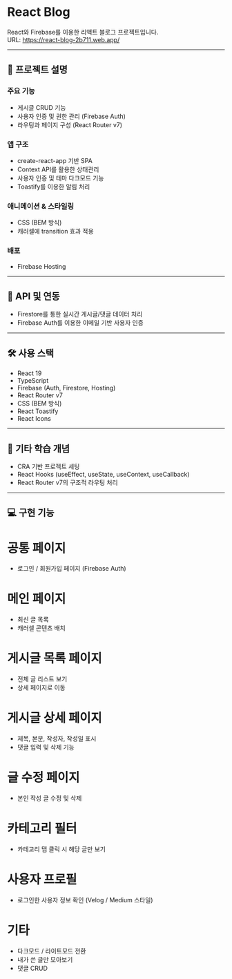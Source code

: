 # React Blog  
React와 Firebase를 이용한 리액트 블로그 프로젝트입니다.  
URL: https://react-blog-2b711.web.app/  

---

## 📌 프로젝트 설명

### 주요 기능
- 게시글 CRUD 기능
- 사용자 인증 및 권한 관리 (Firebase Auth)
- 라우팅과 페이지 구성 (React Router v7)

### 앱 구조
- create-react-app 기반 SPA
- Context API를 활용한 상태관리
- 사용자 인증 및 테마 다크모드 기능
- Toastify를 이용한 알림 처리

### 애니메이션 & 스타일링
- CSS (BEM 방식)
- 캐러셀에 transition 효과 적용

### 배포
- Firebase Hosting

---

## 🔌 API 및 연동
- Firestore를 통한 실시간 게시글/댓글 데이터 처리
- Firebase Auth를 이용한 이메일 기반 사용자 인증

---

## 🛠 사용 스택
- React 19
- TypeScript
- Firebase (Auth, Firestore, Hosting)
- React Router v7
- CSS (BEM 방식)
- React Toastify
- React Icons

---

## 📁 기타 학습 개념
- CRA 기반 프로젝트 세팅
- React Hooks (useEffect, useState, useContext, useCallback)
- React Router v7의 구조적 라우팅 처리

---

## 💻 구현 기능

# 공통 페이지
- 로그인 / 회원가입 페이지 (Firebase Auth)

# 메인 페이지
- 최신 글 목록
- 캐러셀 콘텐츠 배치

# 게시글 목록 페이지
- 전체 글 리스트 보기
- 상세 페이지로 이동

# 게시글 상세 페이지
- 제목, 본문, 작성자, 작성일 표시
- 댓글 입력 및 삭제 기능

# 글 수정 페이지
- 본인 작성 글 수정 및 삭제

# 카테고리 필터
- 카테고리 탭 클릭 시 해당 글만 보기

# 사용자 프로필
- 로그인한 사용자 정보 확인 (Velog / Medium 스타일)

# 기타
- 다크모드 / 라이트모드 전환
- 내가 쓴 글만 모아보기
- 댓글 CRUD

